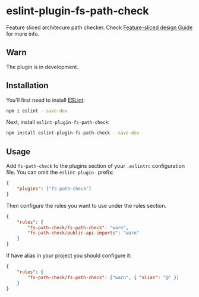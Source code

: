 # eslint-plugin-fs-path-check

Feature sliced architecure path checker. Check
[Feature-sliced design Guide](https://feature-sliced.design) for more info.

## Warn

The plugin is in development.

## Installation

You'll first need to install [ESLint](https://eslint.org/):

```sh
npm i eslint --save-dev
```

Next, install `eslint-plugin-fs-path-check`:

```sh
npm install eslint-plugin-fs-path-check --save-dev
```

## Usage

Add `fs-path-check` to the plugins section of your `.eslintrc` configuration file. You can omit the
`eslint-plugin-` prefix:

```json
{
    "plugins": ["fs-path-check"]
}
```

Then configure the rules you want to use under the rules section.

```json
{
    "rules": {
        "fs-path-check/fs-path-check": "warn",
        "fs-path-check/public-api-imports": "warn"
    }
}
```

If have alias in your project you should configure it:

```json
{
    "rules": {
        "fs-path-check/fs-path-check": ["warn", { "alias": "@" }]
    }
}
```

